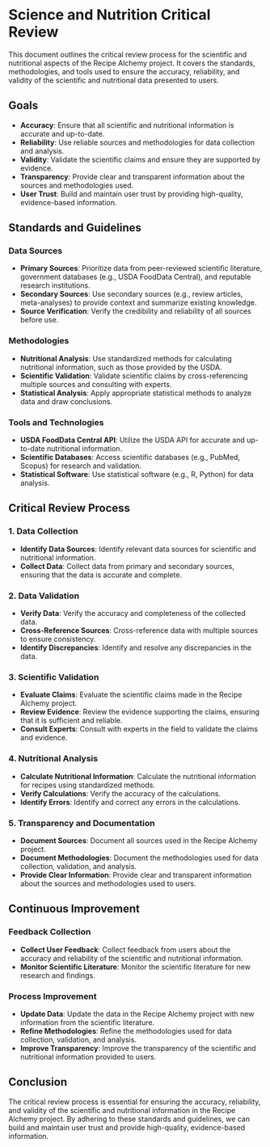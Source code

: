 # Science and Nutrition Critical Review

This document outlines the critical review process for the scientific and nutritional aspects of the Recipe Alchemy project. It covers the standards, methodologies, and tools used to ensure the accuracy, reliability, and validity of the scientific and nutritional data presented to users.

## Goals

- **Accuracy**: Ensure that all scientific and nutritional information is accurate and up-to-date.
- **Reliability**: Use reliable sources and methodologies for data collection and analysis.
- **Validity**: Validate the scientific claims and ensure they are supported by evidence.
- **Transparency**: Provide clear and transparent information about the sources and methodologies used.
- **User Trust**: Build and maintain user trust by providing high-quality, evidence-based information.

## Standards and Guidelines

### Data Sources

- **Primary Sources**: Prioritize data from peer-reviewed scientific literature, government databases (e.g., USDA FoodData Central), and reputable research institutions.
- **Secondary Sources**: Use secondary sources (e.g., review articles, meta-analyses) to provide context and summarize existing knowledge.
- **Source Verification**: Verify the credibility and reliability of all sources before use.

### Methodologies

- **Nutritional Analysis**: Use standardized methods for calculating nutritional information, such as those provided by the USDA.
- **Scientific Validation**: Validate scientific claims by cross-referencing multiple sources and consulting with experts.
- **Statistical Analysis**: Apply appropriate statistical methods to analyze data and draw conclusions.

### Tools and Technologies

- **USDA FoodData Central API**: Utilize the USDA API for accurate and up-to-date nutritional information.
- **Scientific Databases**: Access scientific databases (e.g., PubMed, Scopus) for research and validation.
- **Statistical Software**: Use statistical software (e.g., R, Python) for data analysis.

## Critical Review Process

### 1. Data Collection

- **Identify Data Sources**: Identify relevant data sources for scientific and nutritional information.
- **Collect Data**: Collect data from primary and secondary sources, ensuring that the data is accurate and complete.

### 2. Data Validation

- **Verify Data**: Verify the accuracy and completeness of the collected data.
- **Cross-Reference Sources**: Cross-reference data with multiple sources to ensure consistency.
- **Identify Discrepancies**: Identify and resolve any discrepancies in the data.

### 3. Scientific Validation

- **Evaluate Claims**: Evaluate the scientific claims made in the Recipe Alchemy project.
- **Review Evidence**: Review the evidence supporting the claims, ensuring that it is sufficient and reliable.
- **Consult Experts**: Consult with experts in the field to validate the claims and evidence.

### 4. Nutritional Analysis

- **Calculate Nutritional Information**: Calculate the nutritional information for recipes using standardized methods.
- **Verify Calculations**: Verify the accuracy of the calculations.
- **Identify Errors**: Identify and correct any errors in the calculations.

### 5. Transparency and Documentation

- **Document Sources**: Document all sources used in the Recipe Alchemy project.
- **Document Methodologies**: Document the methodologies used for data collection, validation, and analysis.
- **Provide Clear Information**: Provide clear and transparent information about the sources and methodologies used to users.

## Continuous Improvement

### Feedback Collection

- **Collect User Feedback**: Collect feedback from users about the accuracy and reliability of the scientific and nutritional information.
- **Monitor Scientific Literature**: Monitor the scientific literature for new research and findings.

### Process Improvement

- **Update Data**: Update the data in the Recipe Alchemy project with new information from the scientific literature.
- **Refine Methodologies**: Refine the methodologies used for data collection, validation, and analysis.
- **Improve Transparency**: Improve the transparency of the scientific and nutritional information provided to users.

## Conclusion

The critical review process is essential for ensuring the accuracy, reliability, and validity of the scientific and nutritional information in the Recipe Alchemy project. By adhering to these standards and guidelines, we can build and maintain user trust and provide high-quality, evidence-based information.
